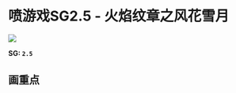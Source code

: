 # 喷游戏SG2.5 - 火焰纹章之风花雪月



![](https://www.colorgamer.com/usr/uploads/2019/08/1578508685.jpeg)

**SG: `2.5`**

## 画重点

